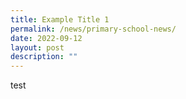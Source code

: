 ```yaml
---
title: Example Title 1
permalink: /news/primary-school-news/
date: 2022-09-12
layout: post
description: ""
---
```

test